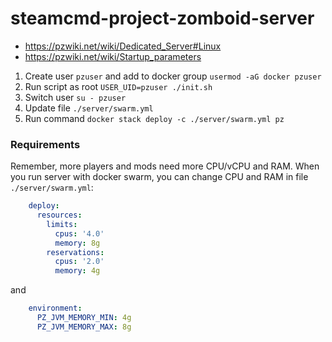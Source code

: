# steamcmd-project-zomboid-server

* https://pzwiki.net/wiki/Dedicated_Server#Linux
* https://pzwiki.net/wiki/Startup_parameters

1. Create user `pzuser` and add to docker group `usermod -aG docker pzuser`
2. Run script as root `USER_UID=pzuser ./init.sh`
3. Switch user `su - pzuser`
4. Update file `./server/swarm.yml`
5. Run command `docker stack deploy -c ./server/swarm.yml pz`

### Requirements
Remember, more players and mods need more CPU/vCPU and RAM. When you run server with docker swarm, you can change CPU and RAM in file `./server/swarm.yml`:
```yaml
    deploy:
      resources:
        limits:
          cpus: '4.0'
          memory: 8g
        reservations:
          cpus: '2.0'
          memory: 4g
```
and
```yaml
    environment:
      PZ_JVM_MEMORY_MIN: 4g
      PZ_JVM_MEMORY_MAX: 8g
```